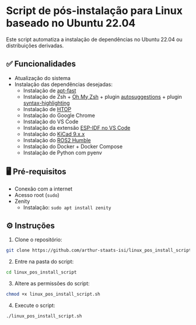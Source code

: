 # Script de pós-instalação para Linux baseado no Ubuntu 22.04

Este script automatiza a instalação de dependências no Ubuntu 22.04 ou distribuições derivadas.

## ✅ Funcionalidades

- Atualização do sistema
- Instalação das dependências desejadas:
  - Instalação de [apt-fast](https://github.com/ilikenwf/apt-fast)
  - Instalação de Zsh + [Oh My Zsh](https://github.com/ohmyzsh/ohmyzsh) + plugin [autosuggestions](https://github.com/zsh-users/zsh-autosuggestions) + plugin [syntax-highlighting](https://github.com/zsh-users/zsh-syntax-highlighting)
  - Instalação de [HTOP](https://github.com/htop-dev/htop)
  - Instalação do Google Chrome
  - Instalação do VS Code
  - Instalação da extensão [ESP-IDF no VS Code](https://github.com/espressif/vscode-esp-idf-extension)
  - Instalação do [KiCad 9.x.x](https://www.kicad.org/)
  - Instalação do [ROS2 Humble](https://docs.ros.org/en/humble/index.html)
  - Instalação do Docker + Docker Compose
  - Instalação de Python com pyenv

## 🖥️ Pré-requisitos

- Conexão com a internet
- Acesso root (`sudo`)
- Zenity
  - Instalação: `sudo apt install zenity`

## ⚙️ Instruções

1. Clone o repositório:

```bash
git clone https://github.com/arthur-staats-isi/linux_pos_install_script.git
```

2. Entre na pasta do script:

```bash
cd linux_pos_install_script
```

3. Altere as permissões do script:

```bash
chmod +x linux_pos_install_script.sh
```

4. Execute o script:

```bash
./linux_pos_install_script.sh
```
